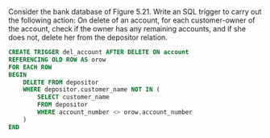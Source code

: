 Consider the bank database of Figure 5.21. Write an SQL trigger to carry out the following action: On delete of an account, for each customer-owner of the account, check if the owner has any remaining accounts, and if she does not, delete her from the depositor relation.

```SQL
CREATE TRIGGER del_account AFTER DELETE ON account
REFERENCING OLD ROW AS orow
FOR EACH ROW
BEGIN
    DELETE FROM depositor
    WHERE depositor.customer_name NOT IN (
        SELECT customer_name
        FROM depositor
        WHERE account_number <> orow.account_number
    )
END

```